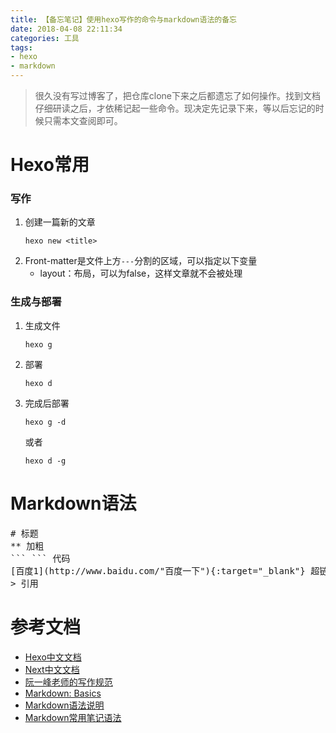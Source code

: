 ```yaml
---
title: 【备忘笔记】使用hexo写作的命令与markdown语法的备忘
date: 2018-04-08 22:11:34
categories: 工具
tags:
- hexo
- markdown
---
```

> 很久没有写过博客了，把仓库clone下来之后都遗忘了如何操作。找到文档仔细研读之后，才依稀记起一些命令。现决定先记录下来，等以后忘记的时候只需本文查阅即可。

# Hexo常用

### 写作

1. 创建一篇新的文章
    ```
    hexo new <title>
    ```
1. Front-matter是文件上方```---```分割的区域，可以指定以下变量
    - layout：布局，可以为false，这样文章就不会被处理

### 生成与部署

1. 生成文件
    ```
    hexo g
    ```

1. 部署
    ```
    hexo d
    ```

1. 完成后部署
    ```
    hexo g -d
    ```
    或者
    ```
    hexo d -g
    ```

# Markdown语法
<pre>
# 标题
** 加粗
``` ``` 代码
[百度1](http://www.baidu.com/"百度一下"){:target="_blank"} 超链接
> 引用
</pre>

# 参考文档
- [Hexo中文文档](https://hexo.io/zh-cn/docs/)
- [Next中文文档](http://theme-next.iissnan.com/getting-started.html)
- [阮一峰老师的写作规范](https://github.com/ruanyf/document-style-guide)
- [Markdown: Basics](http://wowubuntu.com/markdown/basic.html)
- [Markdown语法说明](http://wowubuntu.com/markdown/index.html)
- [Markdown常用笔记语法](https://ouweiya.gitbooks.io/markdown/)